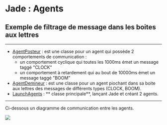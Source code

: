 # Jade : Agents

## Exemple de filtrage de message dans les boites aux lettres

---

- [AgentPosteur](https://github.com/EmmanuelADAM/jade/blob/master/ticTac/AgentPosteur.java) : est une classe pour un
  agent qui possède 2 comportements de communication :
    - un comportement cyclique qui toutes les 1000ms émet un message taggé "CLOCK"
    - un comportement à retardement qui au bout de 10000ms émet un message taggé "BOOM"
- [AgentDemineur](https://github.com/EmmanuelADAM/jade/blob/master/ticTac/AgentDemineur.java) : est une classe pour un
  agent piochant dans sa boite aux lettres des messages de différents types (CLOCK, BOOM).
- [LaunchAgents](https://https://github.com/EmmanuelADAM/jade/blob/master/protocoles/voteBorda/launch/LaunchAgents.java) : **
  classe principale**, lançant Jade et créant 2 agents.

---
Ci-dessous un diagramme de communication entre les agents.
<!--
```
@startuml tictac
participant posteur
participant demineur
group TickerBehaviour : compTicTac [chaque seconde]
  posteur -> demineur  : "TicTac"
  demineur -> demineur : afficher "tictac"
end

group WakerBehaviour : [dans 10 seconodes]
    posteur -> demineur: "boom"
    demineur -> demineur : afficher "alerte"
    posteur -> posteur : retirer 'compTicTac'
end

@enduml```
-->

![](tictac.png)